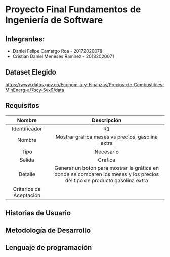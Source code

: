# Proyecto Final Fundamentos de Ingeniería de Software
## Integrantes:
- Daniel Felipe Camargo Roa - 20172020078
- Cristian Daniel Meneses Ramirez - 20182020071

## Dataset Elegido
https://www.datos.gov.co/Econom-a-y-Finanzas/Precios-de-Combustibles-MinEnerg-a/7pcy-5vx9/data

## Requisitos

|Nombre|Descripción|
|:---:|:---:|
|Identificador|R1|
|Nombre|Mostrar gráfica meses vs precios, gasolina extra|
|Tipo|Necesario|
|Salida|Gráfica|
|Detalle|Generar un botón para mostrar la gráfica en donde se comparen los meses y los precios del tipo de producto gasolina extra|
|Criterios de Aceptación||Dataset seleccionado y cargado. Usuario hace la petición con un clic en el botón|

## Historias de Usuario

## Metodología de Desarrollo 

## Lenguaje de programación
